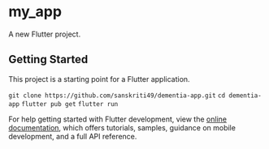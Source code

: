 # my_app

A new Flutter project.

## Getting Started

This project is a starting point for a Flutter application.

```git clone https://github.com/sanskriti49/dementia-app.git```
```cd dementia-app```
```flutter pub get```
```flutter run```

For help getting started with Flutter development, view the
[online documentation](https://docs.flutter.dev/), which offers tutorials,
samples, guidance on mobile development, and a full API reference.
